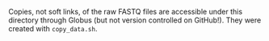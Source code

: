 Copies, not soft links, of the raw FASTQ files are accessible under this directory through Globus (but not version controlled on GitHub!). They were created with `copy_data.sh`.
